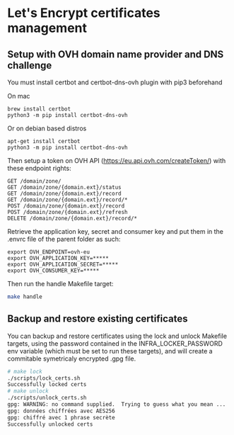 # Let's Encrypt certificates management

## Setup with OVH domain name provider and DNS challenge

You must install certbot and certbot-dns-ovh plugin with pip3 beforehand

On mac

```
brew install certbot
python3 -m pip install certbot-dns-ovh
```

Or on debian based distros

```
apt-get install certbot
python3 -m pip install certbot-dns-ovh
```

Then setup a token on OVH API (https://eu.api.ovh.com/createToken/) with these endpoint rights:

```
GET /domain/zone/
GET /domain/zone/{domain.ext}/status
GET /domain/zone/{domain.ext}/record
GET /domain/zone/{domain.ext}/record/*
POST /domain/zone/{domain.ext}/record
POST /domain/zone/{domain.ext}/refresh
DELETE /domain/zone/{domain.ext}/record/*
```

Retrieve the application key, secret and consumer key and put them in the .envrc file of the parent folder as such:

```
export OVH_ENDPOINT=ovh-eu
export OVH_APPLICATION_KEY=*****
export OVH_APPLICATION_SECRET=*****
export OVH_CONSUMER_KEY=*****
```

Then run the handle Makefile target:

``` bash
make handle
```

## Backup and restore existing certificates

You can backup and restore certificates using the lock and unlock Makefile targets, using the password contained in the INFRA_LOCKER_PASSWORD env variable (which must be set to run these targets), and will create a commitable symetricaly encrypted .gpg file.

``` bash
# make lock
./scripts/lock_certs.sh
Successfully locked certs
# make unlock
./scripts/unlock_certs.sh
gpg: WARNING: no command supplied.  Trying to guess what you mean ...
gpg: données chiffrées avec AES256
gpg: chiffré avec 1 phrase secrète
Successfully unlocked certs
```
